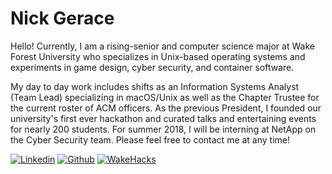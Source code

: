 # Nick Gerace

Hello! Currently, I am a rising-senior and computer science major at Wake Forest University who specializes in Unix-based operating systems and experiments in game design, cyber security, and container software. 

My day to day work includes shifts as an Information Systems Analyst (Team Lead) specializing in macOS/Unix as well as the Chapter Trustee for the current roster of ACM officers. As the previous President, I founded our university's first ever hackathon and curated talks and entertaining events for nearly 200 students. For summer 2018, I will be interning at NetApp on the Cyber Security team. Please feel free to contact me at any time!

[![Linkedin](https://raw.githubusercontent.com/nickgerace/homepage/master/linkedin.png)](https://linkedin.com/in/nickgerace)
[![Github](https://raw.githubusercontent.com/nickgerace/homepage/master/github.png)](https://github.com/nickgerace)
[![WakeHacks](https://raw.githubusercontent.com/nickgerace/homepage/master/wakehackslogo.png)](https://acm.cs.wfu.edu)
